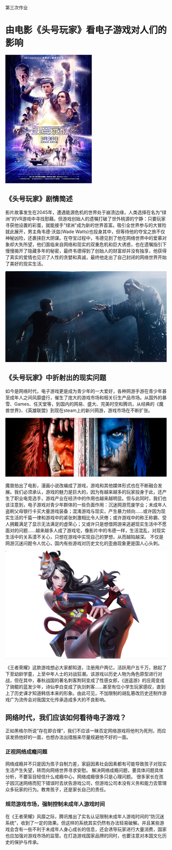 第三次作业
# 由电影《头号玩家》看电子游戏对人们的影响
![](images/头号玩家1.jpg)
## 《头号玩家》剧情简述

影片故事发生在2045年，遭遇能源危机的世界处于崩溃边缘，人类选择在名为“绿洲”的VR游戏中寻找慰藉。但游戏创始人的遗嘱打破了世外桃源的宁静：只要玩家寻获他设置的彩蛋，就能接手"绿洲"成为新的世界首富。吸引全世界参与的大冒险就此展开，男主角韦德·沃兹(Wade Watts)也投身其中，但等待他的夺宝之旅不仅神秘凶险，还裹挟巨大阴谋。在夺宝过程中，韦德见到了他在网络世界中的爱慕对象却大失所望，他们面临来自网络和现实的双重危机和巨大诱惑，也在遗嘱指引下慢慢揭开了隐藏多年的秘密，最终韦德得到了创始人的财富却并没有独享，他获得了真实的爱情也见识了人性的贪婪和真诚，最终他走出了自己封闭的网络世界开始了美好的现实生活。

![](images/头号玩家2.jpg)

## 《头号玩家》中折射出的现实问题
如今是网络时代，电子游戏更是成为青少年的一大爱好，各种网游手游在青少年甚至成年人之间风靡盛行，催生了庞大的游戏市场和相关衍生产品市场。从国外的暴雪、Games、任天堂等，到国内的网易、盛大、完美时空和腾讯，从经典的《魔兽世界》、《英雄联盟》到现在steam上的新兴网游，游戏市场在不断扩张。

![](images/魔兽.jpg)

 魔兽拍出了电影，漫画小说改编成了游戏，游戏和其他媒体形式也在不断融合发展。我们必须承认，游戏的魅力是巨大的，因为有越来越多的玩家投身于此，还产生了职业电竞选手，游戏产业在经济中的作用也越来越明显。但与此同时，我们也该注意到，电子游戏对青少年群体的一些负面作用：沉迷网游荒废学业；未成年人盗刷父母银行卡买大量游戏装备；混淆游戏与现实，产生暴力倾向……或许因为现实生活的千篇一律和游戏中的紧张刺激相比令人厌倦；或许游戏中的称王称霸、受人拥戴满足了显示无法满足的虚荣心；又或许只是想借网游来逃避现实生活中不愿面对的问题……越来越多人成了游戏宅，像影片中的韦德一样，生活混乱，对现实生活中的关系漠不关心，只想在游戏中实现自己的梦想，从而越陷越深。
 不仅是网游沉迷问题令人忧心，国内有些游戏对历史文化的歪曲现象更是国人心头刺。

![](images/荆轲.png)

《王者荣耀》这款游戏想必大家都知道，注册用户两亿，活跃用户五千万，掀起了下至幼龄学童，上至中年人士的对战狂潮。该游戏以历史人物为角色原型进行对战，但在其中，春秋战国的著名刺客荆轲变成了性感女郎，《逍遥游》的庄周变成了骑鲲的蓝发少年，诗仙李白变成了执剑刺客……甚至有位小学生玩家感叹，直到上了历史课才知道韩信本来的形象。由此可见，不加限制的胡乱篡改历史还制作游戏广为流传会对我国文化传承造成多大的不良影响。
## 网络时代，我们应该如何看待电子游戏？
正如黑格尔所说“存在即合理”，我们不应该一昧否定网络游戏将他判为死刑，而应该发扬他好的一面，也想办法出措施来尽量规避他不好的一面。
### 正视网络成瘾问题
网络成瘾并不只是因为孩子自制力差，家庭因素社会因素都有可能导致孩子对现实生活产生失望，转而向网络世界寻求安慰。
解决网络成瘾问题，要具体问题具体分析，不要盲目轻信什么戒瘾中心，网络成瘾很多只是心理问题。
很多家长在孩子因沉迷网络而犯下错误时去状告游戏公司，但游戏公司本没有义务和能力去管理众多玩家的行为。教育孩子，还是家长自己的责任。
### 规范游戏市场，强制控制未成年人游戏时间
在《王者荣耀》风靡之际，腾讯推出了实名认证限制未成年人游戏时间的“防沉迷系统”，收到了一定的效果。但这样的系统其实仍然有办法轻易破解。并且某些游戏会含有一些不利于未成年人身心成长的信息，还会诱导玩家进行大量消费，国家也应加强对游戏市场的监管。在打造游戏国家品牌的同时，也要注意对本国文化历史的保护与传承。